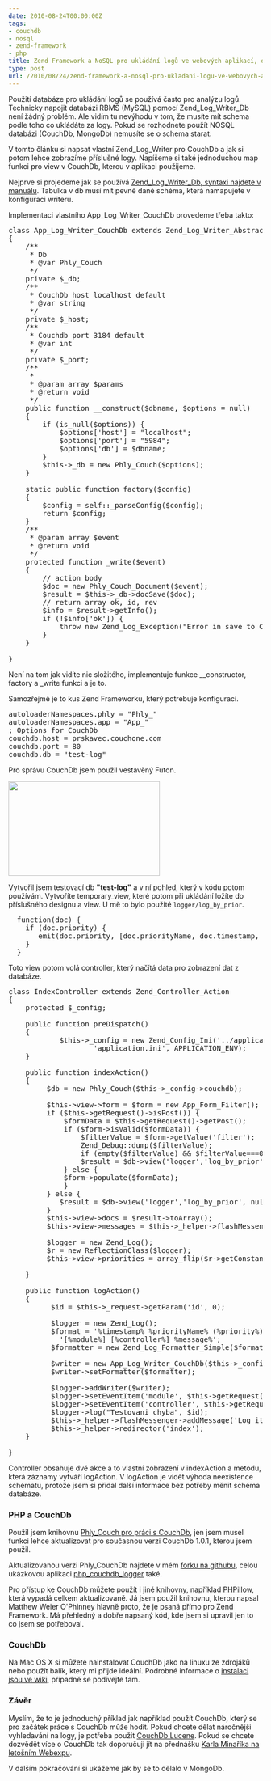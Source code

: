 ```yaml
---
date: 2010-08-24T00:00:00Z
tags:
- couchdb
- nosql
- zend-framework
- php
title: Zend Framework a NoSQL pro ukládání logů ve webových aplikací, díl prvnío CouchDb
type: post
url: /2010/08/24/zend-framework-a-nosql-pro-ukladani-logu-ve-webovych-aplikaci-dil-1-couchdb/
---
```


Použití databáze pro ukládání logů se používá často pro analýzu logů. Technicky napojit databázi RBMS (MySQL) pomocí Zend_Log_Writer_Db není žádný problém. Ale vidím tu nevýhodu v tom, že musíte mít schema podle toho co ukládáte za logy. Pokud se rozhodnete použít NOSQL databázi (CouchDb, MongoDb) nemusíte se o schema starat.

V tomto článku si napsat vlastní Zend_Log_Writer pro CouchDb a jak si potom lehce zobrazíme příslušné logy. Napíšeme si také jednoduchou map funkci pro view v CouchDb, kterou v aplikaci použijeme.

Nejprve si projedeme jak se používá <a href="https://framework.zend.com/manual/en/zend.log.writers.html">Zend_Log_Writer_Db, syntaxi najdete v manuálu</a>. Tabulka v db musí mít pevně dané schéma, která namapujete v konfiguraci writeru.

Implementaci vlastního App_Log_Writer_CouchDb provedeme třeba takto:
<pre class="code php">class App_Log_Writer_CouchDb extends Zend_Log_Writer_Abstract
{
    /**
     * Db
     * @var Phly_Couch
     */
    private $_db;
    /**
     * CouchDb host localhost default
     * @var string
     */
    private $_host;
    /**
     * Couchdb port 3184 default
     * @var int
     */
    private $_port;
    /**
     *
     * @param array $params
     * @return void
     */
    public function __construct($dbname, $options = null)
    {
        if (is_null($options)) {
            $options['host'] = "localhost";
            $options['port'] = "5984";
            $options['db'] = $dbname;
        }
        $this-&gt;_db = new Phly_Couch($options);
    }

    static public function factory($config)
    {
        $config = self::_parseConfig($config);
        return $config;
    }
    /**
     * @param array $event
     * @return void
     */
    protected function _write($event)
    {
        // action body
        $doc = new Phly_Couch_Document($event);
        $result = $this-&gt;_db-&gt;docSave($doc);
        // return array ok, id, rev
        $info = $result-&gt;getInfo();
        if (!$info['ok']) {
            throw new Zend_Log_Exception("Error in save to CouchDb");
        }
    }

}</pre>
Není na tom jak vidíte nic složitého, implementuje funkce __constructor, factory a _write funkci a je to.

Samozřejmě je to kus Zend Frameworku, který potrebuje konfiguraci.
<pre class="code">autoloaderNamespaces.phly = "Phly_"
autoloaderNamespaces.app = "App_"
; Options for CouchDb
couchdb.host = prskavec.couchone.com
couchdb.port = 80
couchdb.db = "test-log"
</pre>
Pro správu CouchDb jsem použil vestavěný Futon.

<a href="https://blog.prskavec.net/wp-content/uploads/2010/08/Screen-shot-2010-08-22-at-8.04.37.png"><img class="aligncenter size-medium wp-image-2613" title="CouchDb" src="https://blog.prskavec.net/wp-content/uploads/2010/08/Screen-shot-2010-08-22-at-8.04.37-300x187.png" alt="" width="300" height="187" /></a>

Vytvořil jsem testovací db <strong>"test-log"</strong> a v ní pohled, který v kódu potom používám. Vytvoříte temporary_view, které potom při ukládání ložíte do příslušného designu a view. U mě to bylo použité <code>logger/log_by_prior</code>.
<pre class="jush">  function(doc) {
    if (doc.priority) {
       emit(doc.priority, [doc.priorityName, doc.timestamp, doc.message, doc.module, doc.controller]);
    }
  }
</pre>
Toto view potom volá controller, který načítá data pro zobrazení dat z databáze.
<pre class="code">class IndexController extends Zend_Controller_Action
{
    protected $_config;

    public function preDispatch()
    {
            $this-&gt;_config = new Zend_Config_Ini('../application/configs/'.
                    'application.ini', APPLICATION_ENV);
    }

    public function indexAction()
    {
         $db = new Phly_Couch($this-&gt;_config-&gt;couchdb);

         $this-&gt;view-&gt;form = $form = new App_Form_Filter();
         if ($this-&gt;getRequest()-&gt;isPost()) {
             $formData = $this-&gt;getRequest()-&gt;getPost();
             if ($form-&gt;isValid($formData)) {
                 $filterValue = $form-&gt;getValue('filter');
                 Zend_Debug::dump($filterValue);
                 if (empty($filterValue) &amp;&amp; $filterValue===0) $filterValue = null;
                 $result = $db-&gt;view('logger','log_by_prior', $filterValue, array("db"=&gt;$this-&gt;_config-&gt;couchdb-&gt;db));
             } else {
             $form-&gt;populate($formData);
             }
         } else {
            $result = $db-&gt;view('logger','log_by_prior', null, array("db"=&gt;$this-&gt;_config-&gt;couchdb-&gt;db));
         }
         $this-&gt;view-&gt;docs = $result-&gt;toArray();
         $this-&gt;view-&gt;messages = $this-&gt;_helper-&gt;flashMessenger-&gt;getMessages();

         $logger = new Zend_Log();
         $r = new ReflectionClass($logger);
         $this-&gt;view-&gt;priorities = array_flip($r-&gt;getConstants());

    }

    public function logAction()
    {
          $id = $this-&gt;_request-&gt;getParam('id', 0);

          $logger = new Zend_Log();
          $format = '%timestamp% %priorityName% (%priority%): '.
            '[%module%] [%controller%] %message%';
          $formatter = new Zend_Log_Formatter_Simple($format);

          $writer = new App_Log_Writer_CouchDb($this-&gt;_config-&gt;couchdb-&gt;db, $this-&gt;_config-&gt;couchdb);
          $writer-&gt;setFormatter($formatter);

          $logger-&gt;addWriter($writer);
          $logger-&gt;setEventItem('module', $this-&gt;getRequest()-&gt;getModuleName());
          $logger-&gt;setEventItem('controller', $this-&gt;getRequest()-&gt;getControllerName());
          $logger-&gt;log("Testovani chyba", $id);
          $this-&gt;_helper-&gt;flashMessenger-&gt;addMessage('Log item saved');
          $this-&gt;_helper-&gt;redirector('index');
    }

}
</pre>
Controller obsahuje dvě akce a to vlastní zobrazení v indexAction a metodu, která záznamy vytváří logAction. V logAction je vidět výhoda neexistence schématu, protože jsem si přidal další informace bez potřeby měnit schéma databáze.
<h3>PHP a CouchDb</h3>
Použil jsem knihovnu <a href="https://weierophinney.net/phly/">Phly_Couch pro práci s CouchDb</a>, jen jsem musel funkci lehce aktualizovat pro současnou verzi CouchDb 1.0.1, kterou jsem použil.

Aktualizovanou verzi Phly_CouchDb najdete v mém <a href="https://github.com/abtris/phly">forku na githubu</a>, celou ukázkovou aplikaci <a href="https://github.com/abtris/phplogger-couchdb">php_couchdb_logger</a> také.

Pro přístup ke CouchDb můžete použít i jiné knihovny, například <a href="https://arbitracker.org/phpillow.html">PHPillow</a>, která vypadá celkem aktualizovaně. Já jsem použil knihovnu, kterou napsal Matthew Weier O'Phinney hlavně proto, že je psaná přímo pro Zend Framework. Má přehledný a dobře napsaný kód, kde jsem si upravil jen to co jsem se potřeboval.
<h3>CouchDb</h3>
Na Mac OS X si můžete nainstalovat CouchDb jako na linuxu ze zdrojáků nebo použít balík, který mi přijde ideální. Podrobné informace o <a href="https://wiki.apache.org/couchdb/Installation">instalaci jsou ve wiki</a>, případně se podívejte tam.
<h3>Závěr</h3>
Myslím, že to je jednoduchý příklad jak například použít CouchDb, který se pro začátek práce s CouchDb může hodit. Pokud chcete dělat náročnějši vyhledavání na logy, je potřeba použit <a href="https://github.com/rnewson/couchdb-lucene/">CouchDb Lucene</a>. Pokud se chcete dozvědět více o CouchDb tak doporučuji jít na přednášku <a href="https://webexpo.cz/prednasky/development/">Karla Minaříka na letošním Webexpu</a>.

V dalším pokračování si ukážeme jak by se to dělalo v MongoDb.
